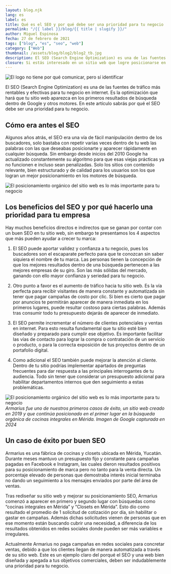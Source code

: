 ```yaml
---
layout: blog.njk
lang: es
label: es
title: Qué es el SEO y por qué debe ser una prioridad para tu negocio
permalink: "/{{ label }}/blog/{{ title | slugify }}/"
author: Miguel Espinosa
fecha: 27 de febrero de 2021
tags: ["blog", "es", "seo", "web"]
category: ["Web"]
thumbnail: /assets/blog/blog2/blog2_tb.jpg
description: El SEO (Search Engine Optimization) es una de las fuentes de tráfico más rentables y efectivas para tu negocio en internet. Es la optimización que hará que tu sitio web aparezca en los primeros resultados de búsqueda dentro de Google.
closure: Si estás interesado en un sitio web que logre posicionarse en los primeros lugares de búsqueda de manera orgánica, nosotros podemos ayudarte.
---
```


![El logo no tiene por qué comunicar, pero sí identificar](/assets/blog/blog2/blog2a.jpg)

El SEO (Search Engine Optimization) es una de las fuentes de tráfico más rentables y efectivas para tu negocio en internet. Es la optimización que hará que tu sitio web aparezca en los primeros resultados de búsqueda dentro de Google y otros motores. En este artículo sabrás por qué el SEO debe ser una prioridad para tu negocio.

## Cómo era antes el SEO

Algunos años atrás, el SEO era una vía de fácil manipulación dentro de los buscadores, solo bastaba con repetir varias veces dentro de tu web las palabras con las que deseabas posicionarte y aparecer rápidamente en cualquier búsqueda. Sin embargo desde inicios del 2010 Google ha actualizado constantemente su algoritmo para que esas viejas prácticas ya no funcionen e incluso sean penalizadas. Solo los sitios con contenido relevante, bien estructurado y de calidad para los usuarios son los que logran un mejor posicionamiento en los motores de búsqueda.

![El posicionamiento orgánico del sitio web es lo más importante para tu negocio](/assets/blog/blog2/blog3b.jpg)

## Los beneficios del SEO y por qué hacerlo una prioridad para tu empresa

Hay muchos beneficios directos e indirectos que se ganan por contar con un buen SEO en tu sitio web, sin embargo te presentamos los 4 aspectos que más pueden ayudar a crecer tu marca:

1. El SEO puede aportar validez y confianza a tu negocio, pues los buscadores son el escaparate perfecto para que te conozcan sin saber siquiera el nombre de tu marca. Las personas tienen la concepción de que los mejores resultados dentro de una búsqueda pertenecen a las mejores empresas de su giro. Son las más sólidas del mercado, ganando con ello mayor confianza y seriedad para tu negocio.

2. Otro punto a favor es el aumento de tráfico hacia tu sitio web. Es la vía perfecta para recibir visitantes de manera constante y automatizada sin tener que pagar campañas de costo por clic. Si bien es cierto que pagar por anuncios te permitirán aparecer de manera inmediata en los primeros lugares, puede resultar costoso para ciertas palabras. Además tras consumir todo tu presupuesto dejarás de aparecer de inmediato.

3. El SEO permite incrementar el número de clientes potenciales y ventas en internet. Para esto resulta fundamental que tu sitio esté bien diseñado y preparado para cumplir ese objetivo. Es importante facilitar las vías de contacto para lograr la compra o contratación de un servicio o producto, o para la correcta exposición de tus proyectos dentro de un portafolio digital.

4. Como adicional el SEO también puede mejorar la atención al cliente. Dentro de tu sitio podrías implementar apartados de preguntas frecuentes para dar respuesta a las principales interrogantes de tu audiencia. Todo sin tener que considerar un presupuesto adicional para habilitar departamentos internos que den seguimiento a estas problemáticas.

![El posicionamiento orgánico del sitio web es lo más importante para tu negocio](/assets/blog/blog2/blog2b.jpg)
*Armarius fue uno de nuestros primeros casos de éxito, un sitio web creado en 2019 y que continúa posicionado en el primer lugar en la búsqueda orgánica de cocinas integrales en Mérida. Imagen de Google capturada en 2024*

## Un caso de éxito por buen SEO

Armarius es una fábrica de cocinas y closets ubicada en Mérida, Yucatán. Durante meses mantuvo un presupuesto fijo y constante para campañas pagadas en Facebook e Instagram, las cuales dieron resultados positivos para su posicionamiento de marca pero no tanto para la venta directa. Un porcentaje elevado de personas que demostraba interés inicial terminaba no dando un seguimiento a los mensajes enviados por parte del área de ventas.

Tras rediseñar su sitio web y mejorar su posicionamiento SEO, Armarius comenzó a aparecer en primero y segundo lugar con búsquedas como “cocinas integrales en Mérida” y “Closets en Mérida”. Esto dio como resultado el promedio de 1 solicitud de cotización por día, sin habilitar o gastar en campañas. Además dichas solicitudes vienen de personas que en ese momento están buscando cubrir una necesidad, a diferencia de los resultados obtenidos en redes sociales donde pueden ser más variables e irregulares.

Actualmente Armarius no paga campañas en redes sociales para concretar ventas, debido a que los clientes llegan de manera automatizada a través de su sitio web. Este es un ejemplo claro del porqué el SEO y una web bien diseñada y apegada a tus objetivos comerciales, deben ser indudablemente una prioridad para tu negocio.